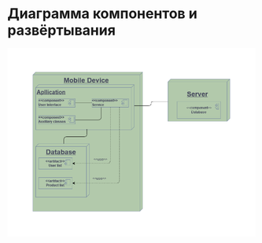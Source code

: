 
# Диаграмма компонентов и развёртывания  

![Диаграмма компонентов и развёртывания](https://github.com/alwayswnnasleep/ZedkaShop/blob/master/docs/Diagrams/images/DeploymentDiagram.png) 
